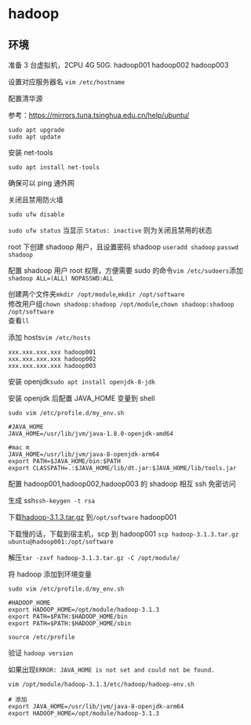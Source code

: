 # hadoop

## 环境

准备 3 台虚拟机，2CPU 4G 50G. hadoop001 hadoop002 hadoop003

设置对应服务器名
`vim /etc/hostname`

配置清华源

参考：https://mirrors.tuna.tsinghua.edu.cn/help/ubuntu/

```
sudo apt upgrade
sudo apt update
```

安装 net-tools

`sudo apt install net-tools`

确保可以 ping 通外网

关闭且禁用防火墙

`sudo ufw disable`

`sudo ufw status` 当显示 `Status: inactive` 则为关闭且禁用的状态

root 下创建 shadoop 用户，且设置密码 shadoop
`useradd shadoop`
`passwd shadoop`

配置 shadoop 用户 root 权限，方便需要 sudo 的命令`vim /etc/sudoers`添加`shadoop ALL=(ALL) NOPASSWD:ALL`

创建两个文件夹`mkdir /opt/module`,`mkdir /opt/software`  
修改用户组`chown shadoop:shadoop /opt/module`,`chown shadoop:shadoop /opt/software`  
查看`ll`

添加 hosts`vim /etc/hosts`

```
xxx.xxx.xxx.xxx hadoop001
xxx.xxx.xxx.xxx hadoop002
xxx.xxx.xxx.xxx hadoop003
```

安装 openjdk`sudo apt install openjdk-8-jdk`

安装 openjdk 后配置 JAVA_HOME 变量到 shell

```
sudo vim /etc/profile.d/my_env.sh

#JAVA_HOME
JAVA_HOME=/usr/lib/jvm/java-1.8.0-openjdk-amd64

#mac m
JAVA_HOME=/usr/lib/jvm/java-8-openjdk-arm64
export PATH=$JAVA_HOME/bin:$PATH
export CLASSPATH=.:$JAVA_HOME/lib/dt.jar:$JAVA_HOME/lib/tools.jar
```

配置 hadoop001,hadoop002,hadoop003 的 shadoop 相互 ssh 免密访问

生成 ssh`ssh-keygen -t rsa`

下载[hadoop-3.1.3.tar.gz](https://archive.apache.org/dist/hadoop/common/hadoop-3.1.3/) 到`/opt/software` hadoop001

下载慢的话，下载到宿主机，scp 到 hadoop001 `scp hadoop-3.1.3.tar.gz ubuntu@hadoop001:/opt/software`

解压`tar -zxvf hadoop-3.1.3.tar.gz -C /opt/module/`

将 hadoop 添加到环境变量

`sudo vim /etc/profile.d/my_env.sh`

```
#HADOOP_HOME
export HADOOP_HOME=/opt/module/hadoop-3.1.3
export PATH=$PATH:$HADOOP_HOME/bin
export PATH=$PATH:$HADOOP_HOME/sbin
```

`source /etc/profile`

验证 `hadoop version`

如果出现`ERROR: JAVA_HOME is not set and could not be found.`

```
vim /opt/module/hadoop-3.1.3/etc/hadoop/hadoop-env.sh

# 添加
export JAVA_HOME=/usr/lib/jvm/java-8-openjdk-arm64
export HADOOP_HOME=/opt/module/hadoop-3.1.3
```
